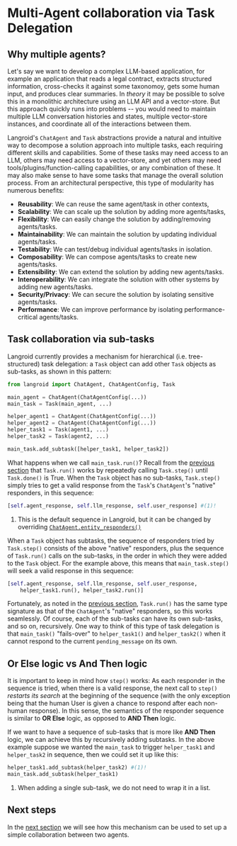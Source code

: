 # Multi-Agent collaboration via Task Delegation

## Why multiple agents?

Let's say we want to develop a complex LLM-based application, for example an application
that reads a legal contract, extracts structured information, cross-checks it against
some taxonomoy, gets some human input, and produces clear summaries.
In _theory_ it may be possible to solve this in a monolithic architecture using an
LLM API and a vector-store. But this approach
quickly runs into problems -- you would need to maintain multiple LLM conversation
histories and states, multiple vector-store instances, and coordinate all of the
interactions between them.

Langroid's `ChatAgent` and `Task` abstractions provide a natural and intuitive
way to decompose a solution approach
into multiple tasks, each requiring different skills and capabilities.
Some of these tasks may need access to an LLM,
others may need access to a vector-store, and yet others may need
tools/plugins/function-calling capabilities, or any combination of these.
It may also make sense to have some tasks that manage the overall solution process.
From an architectural perspective, this type of modularity has numerous benefits:

- **Reusability**: We can reuse the same agent/task in other contexts,
- **Scalability**: We can scale up the solution by adding more agents/tasks,
- **Flexibility**: We can easily change the solution by adding/removing agents/tasks.
- **Maintainability**: We can maintain the solution by updating individual agents/tasks.
- **Testability**: We can test/debug individual agents/tasks in isolation.
- **Composability**: We can compose agents/tasks to create new agents/tasks.
- **Extensibility**: We can extend the solution by adding new agents/tasks.
- **Interoperability**: We can integrate the solution with other systems by
  adding new agents/tasks.
- **Security/Privacy**: We can secure the solution by isolating sensitive agents/tasks.
- **Performance**: We can improve performance by isolating performance-critical agents/tasks.

## Task collaboration via sub-tasks

Langroid currently provides a mechanism for hierarchical (i.e. tree-structured)
task delegation: a `Task` object can add other `Task` objects
as sub-tasks, as shown in this pattern:

```py
from langroid import ChatAgent, ChatAgentConfig, Task

main_agent = ChatAgent(ChatAgentConfig(...))
main_task = Task(main_agent, ...)

helper_agent1 = ChatAgent(ChatAgentConfig(...))
helper_agent2 = ChatAgent(ChatAgentConfig(...))
helper_task1 = Task(agent1, ...)
helper_task2 = Task(agent2, ...)

main_task.add_subtask([helper_task1, helper_task2])
```

What happens when we call `main_task.run()`?
Recall from the [previous section](chat-agent.md) that `Task.run()` works by
repeatedly calling `Task.step()` until `Task.done()` is True.
When the `Task` object has no sub-tasks, `Task.step()` simply tries
to get a valid response from the `Task`'s `ChatAgent`'s "native" responders,
in this sequence:
```py
[self.agent_response, self.llm_response, self.user_response] #(1)!
```

1. This is the default sequence in Langroid, but it can be changed by
   overriding [`ChatAgent.entity_responders()`](/reference/agent/base/#langroid.agent.base.Agent.entity_responders)

When a `Task` object has subtasks, the sequence of responders tried by
`Task.step()` consists of the above "native" responders, plus the
sequence of `Task.run()` calls on the sub-tasks, in the order in which
they were added to the `Task` object. For the example above, this means
that `main_task.step()` will seek a valid response in this sequence:

```py
[self.agent_response, self.llm_response, self.user_response, 
    helper_task1.run(), helper_task2.run()]
```
Fortunately, as noted in the [previous section](chat-agent.md),
`Task.run()` has the same type signature as that of the `ChatAgent`'s
"native" responders, so this works seamlessly. Of course, each of the
sub-tasks can have its own sub-tasks, and so on, recursively.
One way to think of this type of task delegation is that
`main_task()` "fails-over" to `helper_task1()` and `helper_task2()`
when it cannot respond to the current `pending_message` on its own.

## **Or Else** logic vs **And Then** logic
It is important to keep in mind how `step()` works: As each responder 
in the sequence is tried, when there is a valid response, the 
next call to `step()` _restarts its search_ at the beginning of the sequence
(with the only exception being that the human User is given a chance 
to respond after each non-human response). 
In this sense, the semantics of the responder sequence is similar to
**OR Else** logic, as opposed to **AND Then** logic.

If we want to have a sequence of sub-tasks that is more like
**AND Then** logic, we can achieve this by recursively adding subtasks.
In the above example suppose we wanted the `main_task` 
to trigger `helper_task1` and `helper_task2` in sequence,
then we could set it up like this:

```py
helper_task1.add_subtask(helper_task2) #(1)!
main_task.add_subtask(helper_task1)
```

1. When adding a single sub-task, we do not need to wrap it in a list.

## Next steps

In the [next section](two-agent-chat-num.md) we will see how this mechanism 
can be used to set up a simple collaboration between two agents.

